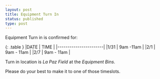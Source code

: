 ```yaml
---
layout: post
title: Equipment Turn In
status: published
type: post
---
```


Equipment Turn in is confirmed for:

{: .table }
|DATE   | TIME          |
|-----------------------|
|1/31   | 9am -11am     |
|2/1    | 9am - 11am    |
|2/7    | 9am - 11am    |
 
Turn in location is *La Paz Field* at the *Equipment Bins*.
 
Please do your best to make it to one of those timeslots.

